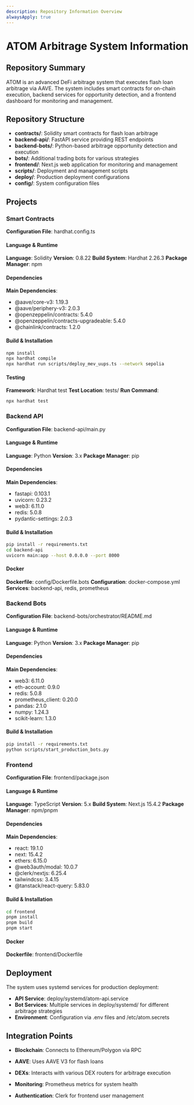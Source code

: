 ```yaml
---
description: Repository Information Overview
alwaysApply: true
---
```


# ATOM Arbitrage System Information

## Repository Summary
ATOM is an advanced DeFi arbitrage system that executes flash loan arbitrage via AAVE. The system includes smart contracts for on-chain execution, backend services for opportunity detection, and a frontend dashboard for monitoring and management.

## Repository Structure
- **contracts/**: Solidity smart contracts for flash loan arbitrage
- **backend-api/**: FastAPI service providing REST endpoints
- **backend-bots/**: Python-based arbitrage opportunity detection and execution
- **bots/**: Additional trading bots for various strategies
- **frontend/**: Next.js web application for monitoring and management
- **scripts/**: Deployment and management scripts
- **deploy/**: Production deployment configurations
- **config/**: System configuration files

## Projects

### Smart Contracts
**Configuration File**: hardhat.config.ts

#### Language & Runtime
**Language**: Solidity
**Version**: 0.8.22
**Build System**: Hardhat 2.26.3
**Package Manager**: npm

#### Dependencies
**Main Dependencies**:
- @aave/core-v3: 1.19.3
- @aave/periphery-v3: 2.0.3
- @openzeppelin/contracts: 5.4.0
- @openzeppelin/contracts-upgradeable: 5.4.0
- @chainlink/contracts: 1.2.0

#### Build & Installation
```bash
npm install
npx hardhat compile
npx hardhat run scripts/deploy_mev_uups.ts --network sepolia
```

#### Testing
**Framework**: Hardhat test
**Test Location**: tests/
**Run Command**:
```bash
npx hardhat test
```

### Backend API
**Configuration File**: backend-api/main.py

#### Language & Runtime
**Language**: Python
**Version**: 3.x
**Package Manager**: pip

#### Dependencies
**Main Dependencies**:
- fastapi: 0.103.1
- uvicorn: 0.23.2
- web3: 6.11.0
- redis: 5.0.8
- pydantic-settings: 2.0.3

#### Build & Installation
```bash
pip install -r requirements.txt
cd backend-api
uvicorn main:app --host 0.0.0.0 --port 8000
```

#### Docker
**Dockerfile**: config/Dockerfile.bots
**Configuration**: docker-compose.yml
**Services**: backend-api, redis, prometheus

### Backend Bots
**Configuration File**: backend-bots/orchestrator/README.md

#### Language & Runtime
**Language**: Python
**Version**: 3.x
**Package Manager**: pip

#### Dependencies
**Main Dependencies**:
- web3: 6.11.0
- eth-account: 0.9.0
- redis: 5.0.8
- prometheus_client: 0.20.0
- pandas: 2.1.0
- numpy: 1.24.3
- scikit-learn: 1.3.0

#### Build & Installation
```bash
pip install -r requirements.txt
python scripts/start_production_bots.py
```

### Frontend
**Configuration File**: frontend/package.json

#### Language & Runtime
**Language**: TypeScript
**Version**: 5.x
**Build System**: Next.js 15.4.2
**Package Manager**: npm/pnpm

#### Dependencies
**Main Dependencies**:
- react: 19.1.0
- next: 15.4.2
- ethers: 6.15.0
- @web3auth/modal: 10.0.7
- @clerk/nextjs: 6.25.4
- tailwindcss: 3.4.15
- @tanstack/react-query: 5.83.0

#### Build & Installation
```bash
cd frontend
pnpm install
pnpm build
pnpm start
```

#### Docker
**Dockerfile**: frontend/Dockerfile

## Deployment
The system uses systemd services for production deployment:
- **API Service**: deploy/systemd/atom-api.service
- **Bot Services**: Multiple services in deploy/systemd/ for different arbitrage strategies
- **Environment**: Configuration via .env files and /etc/atom.secrets

## Integration Points
- **Blockchain**: Connects to Ethereum/Polygon via RPC
- **AAVE**: Uses AAVE V3 for flash loans
- **DEXs**: Interacts with various DEX routers for arbitrage execution
- **Monitoring**: Prometheus metrics for system health


- **Authentication**: Clerk for frontend user management